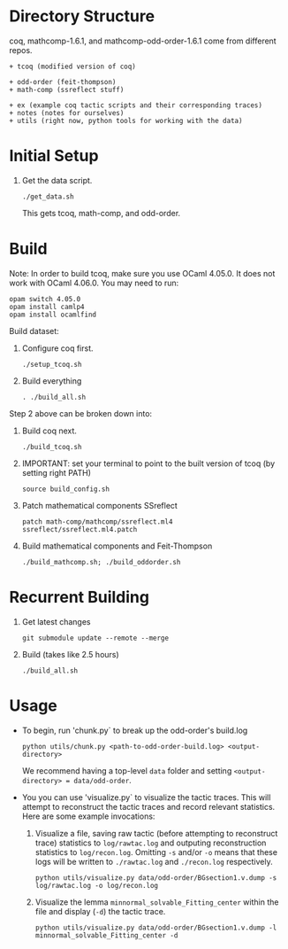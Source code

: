 # Directory Structure

coq, mathcomp-1.6.1, and mathcomp-odd-order-1.6.1 come from different repos.

```
+ tcoq (modified version of coq)

+ odd-order (feit-thompson)
+ math-comp (ssreflect stuff)

+ ex (example coq tactic scripts and their corresponding traces) 
+ notes (notes for ourselves)
+ utils (right now, python tools for working with the data)
```


# Initial Setup

1. Get the data script.
   ```
   ./get_data.sh
   ```
   This gets tcoq, math-comp, and odd-order.


# Build

Note: In order to build tcoq, make sure you use OCaml 4.05.0. It does not work with OCaml 4.06.0. You may need to run:

   ```
   opam switch 4.05.0
   opam install camlp4
   opam install ocamlfind
   ```

Build dataset:
1. Configure coq first.
   ```
   ./setup_tcoq.sh
   ```
2. Build everything
   ```
   . ./build_all.sh
   ```

Step 2 above can be broken down into:
1. Build coq next.
   ```
   ./build_tcoq.sh
   ```
2. IMPORTANT: set your terminal to point to the built version of tcoq (by setting right PATH)
   ```
   source build_config.sh
   ```
3. Patch mathematical components SSreflect
   ```
   patch math-comp/mathcomp/ssreflect.ml4 ssreflect/ssreflect.ml4.patch
   ```
4. Build mathematical components and Feit-Thompson
   ```
   ./build_mathcomp.sh; ./build_oddorder.sh
   ```



# Recurrent Building

1. Get latest changes
   ```
   git submodule update --remote --merge
   ```
2. Build (takes like 2.5 hours)
   ```
   ./build_all.sh
   ```


# Usage

* To begin, run 'chunk.py` to break up the odd-order's build.log
   ```
   python utils/chunk.py <path-to-odd-order-build.log> <output-directory>
   ```
   We recommend having a top-level `data` folder and setting `<output-directory> = data/odd-order`.

* You you can use 'visualize.py` to visualize the tactic traces. This will attempt to reconstruct the tactic traces and record relevant statistics. Here are some example invocations:
   1. Visualize a file, saving raw tactic (before attempting to reconstruct trace) statistics to `log/rawtac.log` and outputing reconstruction statistics to `log/recon.log`. Omitting `-s` and/or `-o` means that these logs will be written to `./rawtac.log` and `./recon.log` respectively.
      ```
      python utils/visualize.py data/odd-order/BGsection1.v.dump -s log/rawtac.log -o log/recon.log
      ```
   2. Visualize the lemma `minnormal_solvable_Fitting_center` within the file and display (`-d`) the tactic trace.
      ```
      python utils/visualize.py data/odd-order/BGsection1.v.dump -l minnormal_solvable_Fitting_center -d
      ``` 
